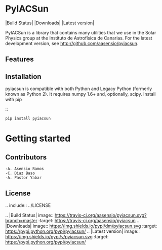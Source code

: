 PyIACSun
========

|Build Status|  |Downloads|  |Latest version|

PyIACSun is a library that contains many utilities that we use in the Solar Physics group at
the Instituto de Astrofísica de Canarias. For the latest development version, see http://github.com/aasensio/pyiacsun.

Features
--------


Installation
------------

pyiacsun is compatible with both Python and Legacy Python (formerly known as Python 2). It requires 
numpy 1.6+ and, optionally, scipy. Install with pip

::

    pip install pyiacsun

Getting started
===============

Contributors
------------
	-A. Asensio Ramos
	-C. Diaz Baso
	-A. Pastor Yabar

License
-------

.. include:: ../LICENSE

.. |Build Status| image:: https://travis-ci.org/aasensio/pyiacsun.svg?branch=master
   :target: https://travis-ci.org/aasensio/pyiacsun
.. |Downloads| image:: https://img.shields.io/pypi/dm/pyiacsun.svg
   :target: https://pypi.python.org/pypi/pyiacsun/
.. |Latest version| image:: https://img.shields.io/pypi/v/pyiacsun.svg
   :target: https://pypi.python.org/pypi/pyiacsun/
